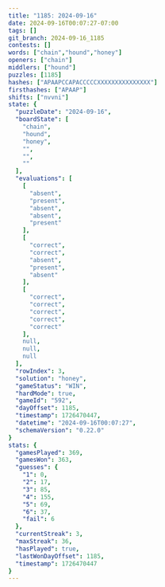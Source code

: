 ```yaml
---
title: "1185: 2024-09-16"
date: 2024-09-16T00:07:27-07:00
tags: []
git_branch: 2024-09-16_1185
contests: []
words: ["chain","hound","honey"]
openers: ["chain"]
middlers: ["hound"]
puzzles: [1185]
hashes: ["APAAPCCAPACCCCCXXXXXXXXXXXXXXX"]
firsthashes: ["APAAP"]
shifts: ["nvvni"]
state: {
  "puzzleDate": "2024-09-16",
  "boardState": [
    "chain",
    "hound",
    "honey",
    "",
    "",
    ""
  ],
  "evaluations": [
    [
      "absent",
      "present",
      "absent",
      "absent",
      "present"
    ],
    [
      "correct",
      "correct",
      "absent",
      "present",
      "absent"
    ],
    [
      "correct",
      "correct",
      "correct",
      "correct",
      "correct"
    ],
    null,
    null,
    null
  ],
  "rowIndex": 3,
  "solution": "honey",
  "gameStatus": "WIN",
  "hardMode": true,
  "gameId": "592",
  "dayOffset": 1185,
  "timestamp": 1726470447,
  "datetime": "2024-09-16T00:07:27",
  "schemaVersion": "0.22.0"
}
stats: {
  "gamesPlayed": 369,
  "gamesWon": 363,
  "guesses": {
    "1": 0,
    "2": 17,
    "3": 85,
    "4": 155,
    "5": 69,
    "6": 37,
    "fail": 6
  },
  "currentStreak": 3,
  "maxStreak": 36,
  "hasPlayed": true,
  "lastWonDayOffset": 1185,
  "timestamp": 1726470447
}
---
```

<!-- more -->
